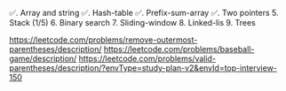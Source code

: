 ✅. Array and string
✅. Hash-table 
✅. Prefix-sum-array
✅. Two pointers
5. Stack (1/5)
6. Binary search
7. Sliding-window
8. Linked-lis
9. Trees

https://leetcode.com/problems/remove-outermost-parentheses/description/
https://leetcode.com/problems/baseball-game/description/
https://leetcode.com/problems/valid-parentheses/description/?envType=study-plan-v2&envId=top-interview-150